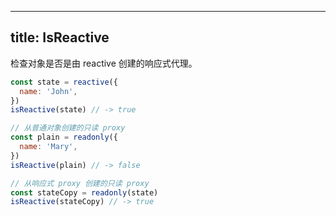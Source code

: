 
---
title: IsReactive
---

<n-card title="IsReactive" :bordered="false">
    检查对象是否是由
    <n-tag>reactive</n-tag>
    创建的响应式代理。
    
  ```js
  const state = reactive({
    name: 'John',
  })
  isReactive(state) // -> true

  // 从普通对象创建的只读 proxy
  const plain = readonly({
    name: 'Mary',
  })
  isReactive(plain) // -> false

  // 从响应式 proxy 创建的只读 proxy
  const stateCopy = readonly(state)
  isReactive(stateCopy) // -> true
```
</n-card>

